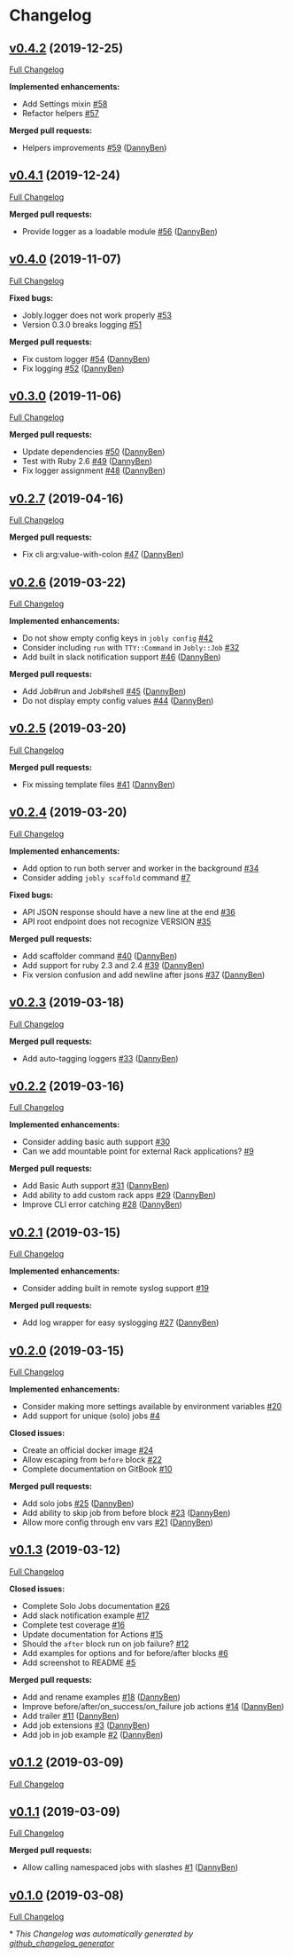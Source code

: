 # Changelog

## [v0.4.2](https://github.com/DannyBen/jobly/tree/v0.4.2) (2019-12-25)

[Full Changelog](https://github.com/DannyBen/jobly/compare/v0.4.1...v0.4.2)

**Implemented enhancements:**

- Add Settings mixin [\#58](https://github.com/DannyBen/jobly/issues/58)
- Refactor helpers [\#57](https://github.com/DannyBen/jobly/issues/57)

**Merged pull requests:**

- Helpers improvements [\#59](https://github.com/DannyBen/jobly/pull/59) ([DannyBen](https://github.com/DannyBen))

## [v0.4.1](https://github.com/DannyBen/jobly/tree/v0.4.1) (2019-12-24)

[Full Changelog](https://github.com/DannyBen/jobly/compare/v0.4.0...v0.4.1)

**Merged pull requests:**

- Provide logger as a loadable module [\#56](https://github.com/DannyBen/jobly/pull/56) ([DannyBen](https://github.com/DannyBen))

## [v0.4.0](https://github.com/DannyBen/jobly/tree/v0.4.0) (2019-11-07)

[Full Changelog](https://github.com/DannyBen/jobly/compare/v0.3.0...v0.4.0)

**Fixed bugs:**

- Jobly.logger does not work properly [\#53](https://github.com/DannyBen/jobly/issues/53)
- Version 0.3.0 breaks logging [\#51](https://github.com/DannyBen/jobly/issues/51)

**Merged pull requests:**

- Fix custom logger [\#54](https://github.com/DannyBen/jobly/pull/54) ([DannyBen](https://github.com/DannyBen))
- Fix logging [\#52](https://github.com/DannyBen/jobly/pull/52) ([DannyBen](https://github.com/DannyBen))

## [v0.3.0](https://github.com/DannyBen/jobly/tree/v0.3.0) (2019-11-06)

[Full Changelog](https://github.com/DannyBen/jobly/compare/v0.2.7...v0.3.0)

**Merged pull requests:**

- Update dependencies [\#50](https://github.com/DannyBen/jobly/pull/50) ([DannyBen](https://github.com/DannyBen))
- Test with Ruby 2.6 [\#49](https://github.com/DannyBen/jobly/pull/49) ([DannyBen](https://github.com/DannyBen))
- Fix logger assignment [\#48](https://github.com/DannyBen/jobly/pull/48) ([DannyBen](https://github.com/DannyBen))

## [v0.2.7](https://github.com/DannyBen/jobly/tree/v0.2.7) (2019-04-16)

[Full Changelog](https://github.com/DannyBen/jobly/compare/v0.2.6...v0.2.7)

**Merged pull requests:**

- Fix cli arg:value-with-colon [\#47](https://github.com/DannyBen/jobly/pull/47) ([DannyBen](https://github.com/DannyBen))

## [v0.2.6](https://github.com/DannyBen/jobly/tree/v0.2.6) (2019-03-22)

[Full Changelog](https://github.com/DannyBen/jobly/compare/v0.2.5...v0.2.6)

**Implemented enhancements:**

- Do not show empty config keys in `jobly config` [\#42](https://github.com/DannyBen/jobly/issues/42)
- Consider including `run` with `TTY::Command` in `Jobly::Job` [\#32](https://github.com/DannyBen/jobly/issues/32)
- Add built in slack notification support [\#46](https://github.com/DannyBen/jobly/pull/46) ([DannyBen](https://github.com/DannyBen))

**Merged pull requests:**

- Add Job\#run and Job\#shell [\#45](https://github.com/DannyBen/jobly/pull/45) ([DannyBen](https://github.com/DannyBen))
- Do not display empty config values [\#44](https://github.com/DannyBen/jobly/pull/44) ([DannyBen](https://github.com/DannyBen))

## [v0.2.5](https://github.com/DannyBen/jobly/tree/v0.2.5) (2019-03-20)

[Full Changelog](https://github.com/DannyBen/jobly/compare/v0.2.4...v0.2.5)

**Merged pull requests:**

- Fix missing template files [\#41](https://github.com/DannyBen/jobly/pull/41) ([DannyBen](https://github.com/DannyBen))

## [v0.2.4](https://github.com/DannyBen/jobly/tree/v0.2.4) (2019-03-20)

[Full Changelog](https://github.com/DannyBen/jobly/compare/v0.2.3...v0.2.4)

**Implemented enhancements:**

- Add option to run both server and worker in the background [\#34](https://github.com/DannyBen/jobly/issues/34)
- Consider adding `jobly scaffold` command [\#7](https://github.com/DannyBen/jobly/issues/7)

**Fixed bugs:**

- API JSON response should have a new line at the end [\#36](https://github.com/DannyBen/jobly/issues/36)
- API root endpoint does not recognize VERSION [\#35](https://github.com/DannyBen/jobly/issues/35)

**Merged pull requests:**

- Add scaffolder command [\#40](https://github.com/DannyBen/jobly/pull/40) ([DannyBen](https://github.com/DannyBen))
- Add support for ruby 2.3 and 2.4 [\#39](https://github.com/DannyBen/jobly/pull/39) ([DannyBen](https://github.com/DannyBen))
- Fix version confusion and add newline after jsons [\#37](https://github.com/DannyBen/jobly/pull/37) ([DannyBen](https://github.com/DannyBen))

## [v0.2.3](https://github.com/DannyBen/jobly/tree/v0.2.3) (2019-03-18)

[Full Changelog](https://github.com/DannyBen/jobly/compare/v0.2.2...v0.2.3)

**Merged pull requests:**

- Add auto-tagging loggers [\#33](https://github.com/DannyBen/jobly/pull/33) ([DannyBen](https://github.com/DannyBen))

## [v0.2.2](https://github.com/DannyBen/jobly/tree/v0.2.2) (2019-03-16)

[Full Changelog](https://github.com/DannyBen/jobly/compare/v0.2.1...v0.2.2)

**Implemented enhancements:**

- Consider adding basic auth support [\#30](https://github.com/DannyBen/jobly/issues/30)
- Can we add mountable point for external Rack applications? [\#9](https://github.com/DannyBen/jobly/issues/9)

**Merged pull requests:**

- Add Basic Auth support [\#31](https://github.com/DannyBen/jobly/pull/31) ([DannyBen](https://github.com/DannyBen))
- Add ability to add custom rack apps [\#29](https://github.com/DannyBen/jobly/pull/29) ([DannyBen](https://github.com/DannyBen))
- Improve CLI error catching [\#28](https://github.com/DannyBen/jobly/pull/28) ([DannyBen](https://github.com/DannyBen))

## [v0.2.1](https://github.com/DannyBen/jobly/tree/v0.2.1) (2019-03-15)

[Full Changelog](https://github.com/DannyBen/jobly/compare/v0.2.0...v0.2.1)

**Implemented enhancements:**

- Consider adding built in remote syslog support [\#19](https://github.com/DannyBen/jobly/issues/19)

**Merged pull requests:**

- Add log wrapper for easy syslogging [\#27](https://github.com/DannyBen/jobly/pull/27) ([DannyBen](https://github.com/DannyBen))

## [v0.2.0](https://github.com/DannyBen/jobly/tree/v0.2.0) (2019-03-15)

[Full Changelog](https://github.com/DannyBen/jobly/compare/v0.1.3...v0.2.0)

**Implemented enhancements:**

- Consider making more settings available by environment variables [\#20](https://github.com/DannyBen/jobly/issues/20)
- Add support for unique \(solo\) jobs [\#4](https://github.com/DannyBen/jobly/issues/4)

**Closed issues:**

- Create an official docker image [\#24](https://github.com/DannyBen/jobly/issues/24)
- Allow escaping from `before` block [\#22](https://github.com/DannyBen/jobly/issues/22)
- Complete documentation on GitBook [\#10](https://github.com/DannyBen/jobly/issues/10)

**Merged pull requests:**

- Add solo jobs [\#25](https://github.com/DannyBen/jobly/pull/25) ([DannyBen](https://github.com/DannyBen))
- Add ability to skip job from before block [\#23](https://github.com/DannyBen/jobly/pull/23) ([DannyBen](https://github.com/DannyBen))
- Allow more config through env vars [\#21](https://github.com/DannyBen/jobly/pull/21) ([DannyBen](https://github.com/DannyBen))

## [v0.1.3](https://github.com/DannyBen/jobly/tree/v0.1.3) (2019-03-12)

[Full Changelog](https://github.com/DannyBen/jobly/compare/v0.1.2...v0.1.3)

**Closed issues:**

- Complete Solo Jobs documentation [\#26](https://github.com/DannyBen/jobly/issues/26)
- Add slack notification example [\#17](https://github.com/DannyBen/jobly/issues/17)
- Complete test coverage [\#16](https://github.com/DannyBen/jobly/issues/16)
- Update documentation for Actions [\#15](https://github.com/DannyBen/jobly/issues/15)
- Should the `after` block run on job failure? [\#12](https://github.com/DannyBen/jobly/issues/12)
- Add examples for options and for before/after blocks [\#6](https://github.com/DannyBen/jobly/issues/6)
- Add screenshot to README [\#5](https://github.com/DannyBen/jobly/issues/5)

**Merged pull requests:**

- Add and rename examples [\#18](https://github.com/DannyBen/jobly/pull/18) ([DannyBen](https://github.com/DannyBen))
- Improve before/after/on\_success/on\_failure job actions [\#14](https://github.com/DannyBen/jobly/pull/14) ([DannyBen](https://github.com/DannyBen))
- Add trailer [\#11](https://github.com/DannyBen/jobly/pull/11) ([DannyBen](https://github.com/DannyBen))
- Add job extensions [\#3](https://github.com/DannyBen/jobly/pull/3) ([DannyBen](https://github.com/DannyBen))
- Add job in job example [\#2](https://github.com/DannyBen/jobly/pull/2) ([DannyBen](https://github.com/DannyBen))

## [v0.1.2](https://github.com/DannyBen/jobly/tree/v0.1.2) (2019-03-09)

[Full Changelog](https://github.com/DannyBen/jobly/compare/v0.1.1...v0.1.2)

## [v0.1.1](https://github.com/DannyBen/jobly/tree/v0.1.1) (2019-03-09)

[Full Changelog](https://github.com/DannyBen/jobly/compare/v0.1.0...v0.1.1)

**Merged pull requests:**

- Allow calling namespaced jobs with slashes [\#1](https://github.com/DannyBen/jobly/pull/1) ([DannyBen](https://github.com/DannyBen))

## [v0.1.0](https://github.com/DannyBen/jobly/tree/v0.1.0) (2019-03-08)

[Full Changelog](https://github.com/DannyBen/jobly/compare/e7daf315b0023aa2d966dae25e7d373d87cfc60c...v0.1.0)



\* *This Changelog was automatically generated by [github_changelog_generator](https://github.com/github-changelog-generator/github-changelog-generator)*
